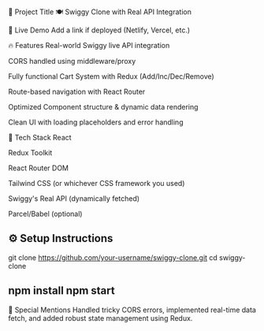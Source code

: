 📌 Project Title
🍽️ Swiggy Clone with Real API Integration

🚀 Live Demo
Add a link if deployed (Netlify, Vercel, etc.)

🔥 Features
Real-world Swiggy live API integration

CORS handled using middleware/proxy

Fully functional Cart System with Redux (Add/Inc/Dec/Remove)

Route-based navigation with React Router

Optimized Component structure & dynamic data rendering

Clean UI with loading placeholders and error handling

📁 Tech Stack
React

Redux Toolkit

React Router DOM

Tailwind CSS (or whichever CSS framework you used)

Swiggy's Real API (dynamically fetched)

Parcel/Babel (optional)

⚙️ Setup Instructions
---
git clone https://github.com/your-username/swiggy-clone.git
cd swiggy-clone

npm install
npm start
---

🙌 Special Mentions
Handled tricky CORS errors, implemented real-time data fetch, and added robust state management using Redux.
